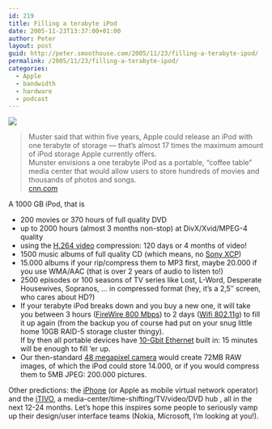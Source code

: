 ```yaml
---
id: 219
title: Filling a terabyte iPod
date: 2005-11-23T13:37:00+01:00
author: Peter
layout: post
guid: http://peter.smoothouse.com/2005/11/23/filling-a-terabyte-ipod/
permalink: /2005/11/23/filling-a-terabyte-ipod/
categories:
  - Apple
  - bandwidth
  - hardware
  - podcast
---
```

![](http://static.flickr.com/26/66175238_9eb0549329_m.jpg)

> Muster said that within five years, Apple could release an iPod with one terabyte of storage &#8212; that&#8217;s almost 17 times the maximum amount of iPod storage Apple currently offers.  
> Munster envisions a one terabyte iPod as a portable, &#8220;coffee table&#8221; media center that would allow users to store hundreds of movies and thousands of photos and songs.  
> [cnn.com](http://money.cnn.com/2005/11/11/technology/apple_predictions/)

A 1000 GB iPod, that is

  * 200 movies or 370 hours of full quality DVD 
  * up to 2000 hours (almost 3 months non-stop) at DivX/Xvid/MPEG-4 quality 
  * using the [H.264 video](http://www.forret.com/tools/bandwidth.asp?speed=768&unit=Kbps&title=H.264%20video) compression: 120 days or 4 months of video! 
  * 1500 music albums of full quality CD (which means, no [Sony XCP](http://blog.forret.com/blog/2005/11/how-not-to-do-copy-protection-sony.html)) 
  * 15.000 albums if your rip/compress them to MP3 first, maybe 20.000 if you use WMA/AAC (that is over 2 years of audio to listen to!) 
  * 2500 episodes or 100 seasons of TV series like Lost, L-Word, Desperate Housewives, Sopranos, &#8230; in compressed format (hey, it&#8217;s a 2,5&#8243; screen, who cares about HD?) 
  * If your terabyte iPod breaks down and you buy a new one, it will take you between 3 hours ([FireWire 800 Mbps](http://www.forret.com/tools/bandwidth.asp?speed=800&unit=Mbps&title=Firewire%2D800+%5BIEEE1394%5D)) to 2 days ([Wifi 802.11g](http://www.forret.com/tools/bandwidth.asp?speed=54&unit=Mbps&title=802%2E11g+%5BWiFi%5D)) to fill it up again (from the backup you of course had put on your snug little home 10GB RAID-5 storage cluster thingy).  
    If by then all portable devices have [10-Gbit Ethernet](http://www.forret.com/tools/bandwidth.asp?speed=10&unit=Gbps&title=10+Gigabit+Ethernet+%5BLAN%5D) built in: 15 minutes will be enough to fill &#8216;er up. 
  * Our then-standard [48 megapixel camera](http://www.forret.com/tools/megapixel.asp?title=48+Megapixel+camera&width=8000&height=6000) would create 72MB RAW images, of which the iPod could store 14.000, or if you would compress them to 5MB JPEG: 200.000 pictures. 

Other predictions: the [iPhone](http://money.cnn.com/2005/11/11/technology/apple_predictions/) (or Apple as mobile virtual network operator) and the [iTIVO](http://money.cnn.com/2005/11/11/technology/apple_predictions/), a media-center/time-shifting/TV/video/DVD hub , all in the next 12-24 months. Let&#8217;s hope this inspires some people to seriously vamp up their design/user interface teams (Nokia, Microsoft, I&#8217;m looking at you!).
